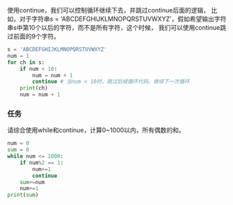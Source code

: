 使用continue，我们可以控制循环继续下去，并跳过continue后面的逻辑，
比如，对于字符串s = 'ABCDEFGHIJKLMNOPQRSTUVWXYZ'，假如希望输出字符串s中第10个以后的字符，而不是所有字符，这个时候， 我们可以使用continue跳过前面的9个字符。
```python
s = 'ABCDEFGHIJKLMNOPQRSTUVWXYZ'
num = 1
for ch in s:
    if num < 10:
        num = num + 1
        continue # 当num < 10时，跳过后续循环代码，继续下一次循环
    print(ch)
    num = num + 1
```
### 任务
请综合使用while和continue，计算0~1000以内，所有偶数的和。

```python
num = 0
sum = 0
while num <= 1000:
    if num%2 == 1:
        num+=1
        continue
    sum+=num
    num+=1
print(sum)
```